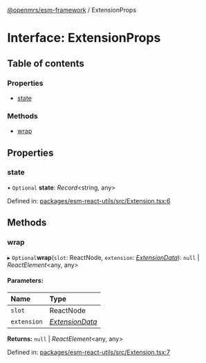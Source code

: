 [@openmrs/esm-framework](../API.md) / ExtensionProps

# Interface: ExtensionProps

## Table of contents

### Properties

- [state](extensionprops.md#state)

### Methods

- [wrap](extensionprops.md#wrap)

## Properties

### state

• `Optional` **state**: *Record*<string, any\>

Defined in: [packages/esm-react-utils/src/Extension.tsx:6](https://github.com/openmrs/openmrs-esm-core/blob/master/packages/esm-react-utils/src/Extension.tsx#L6)

## Methods

### wrap

▸ `Optional`**wrap**(`slot`: ReactNode, `extension`: [*ExtensionData*](extensiondata.md)): ``null`` \| *ReactElement*<any, any\>

#### Parameters:

| Name | Type |
| :------ | :------ |
| `slot` | ReactNode |
| `extension` | [*ExtensionData*](extensiondata.md) |

**Returns:** ``null`` \| *ReactElement*<any, any\>

Defined in: [packages/esm-react-utils/src/Extension.tsx:7](https://github.com/openmrs/openmrs-esm-core/blob/master/packages/esm-react-utils/src/Extension.tsx#L7)
